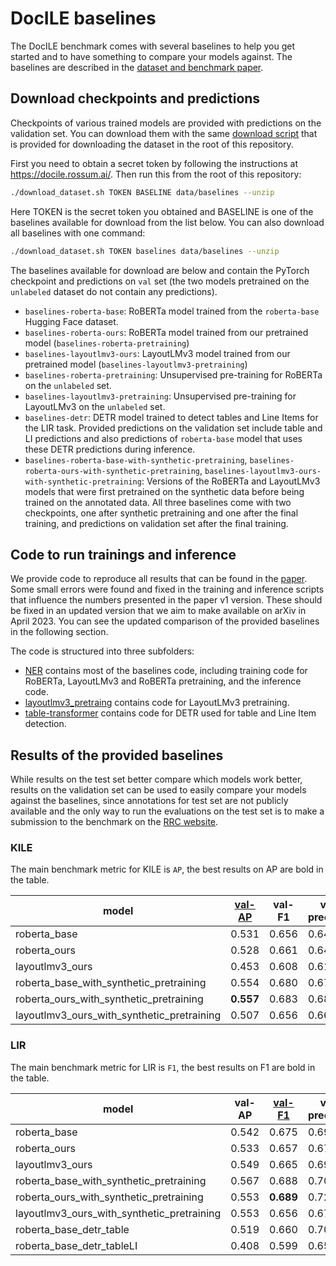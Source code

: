 # DocILE baselines

The DocILE benchmark comes with several baselines to help you get started and to have something to compare your models against. The baselines are described in the [dataset and benchmark paper](../README.md#dataset-and-benchmark-paper).

## Download checkpoints and predictions

Checkpoints of various trained models are provided with predictions on the validation set. You can download them with the same [download script](../download_dataset.sh) that is provided for downloading the dataset in the root of this repository.

First you need to obtain a secret token by following the instructions at https://docile.rossum.ai/. Then run this from the root of this repository:
```bash
./download_dataset.sh TOKEN BASELINE data/baselines --unzip
```
Here TOKEN is the secret token you obtained and BASELINE is one of the baselines available for download from the list below. You can also download all baselines with one command:
```bash
./download_dataset.sh TOKEN baselines data/baselines --unzip
```

The baselines available for download are below and contain the PyTorch checkpoint and predictions on `val` set (the two models pretrained on the `unlabeled` dataset do not contain any predictions).
* `baselines-roberta-base`: RoBERTa model trained from the `roberta-base` Hugging Face dataset.
* `baselines-roberta-ours`: RoBERTa model trained from our pretrained model (`baselines-roberta-pretraining`)
* `baselines-layoutlmv3-ours`: LayoutLMv3 model trained from our pretrained model (`baselines-layoutlmv3-pretraining`)
* `baselines-roberta-pretraining`: Unsupervised pre-training for RoBERTa on the `unlabeled` set.
* `baselines-layoutlmv3-pretraining`: Unsupervised pre-training for LayoutLMv3 on the `unlabeled` set.
* `baselines-detr`: DETR model trained to detect tables and Line Items for the LIR task. Provided predictions on the validation set include table and LI predictions and also predictions of `roberta-base` model that uses these DETR predictions during inference.
* `baselines-roberta-base-with-synthetic-pretraining`, `baselines-roberta-ours-with-synthetic-pretraining`, `baselines-layoutlmv3-ours-with-synthetic-pretraining`: Versions of the RoBERTa and LayoutLMv3 models that were first pretrained on the synthetic data before being trained on the annotated data. All three baselines come with two checkpoints, one after synthetic pretraining and one after the final training, and predictions on validation set after the final training.

## Code to run trainings and inference

We provide code to reproduce all results that can be found in the [paper](../README.md#dataset-and-benchmark-paper). Some small errors were found and fixed in the training and inference scripts that influence the numbers presented in the paper v1 version. These should be fixed in an updated version that we aim to make available on arXiv in April 2023. You can see the updated comparison of the provided baselines in the following section.

The code is structured into three subfolders:
* [NER](NER/) contains most of the baselines code, including training code for RoBERTa, LayoutLMv3 and RoBERTa pretraining, and the inference code.
* [layoutlmv3_pretraing](layoutlmv3_pretrain/) contains code for LayoutLMv3 pretraining.
* [table-transformer](table-transformer/) contains code for DETR used for table and Line Item detection.

## Results of the provided baselines

While results on the test set better compare which models work better, results on the validation set can be used to easily compare your models against the baselines, since annotations for test set are not publicly available and the only way to run the evaluations on the test set is to make a submission to the benchmark on the [RRC website](https://rrc.cvc.uab.es/?ch=26).

### KILE

The main benchmark metric for KILE is `AP`, the best results on AP are bold in the table.

| model                                      | <ins>val-AP</ins>   |   val-F1 |   val-precision |   val-recall | <ins>test-AP</ins>   |   test-F1 |   test-precision |   test-recall |
|--------------------------------------------|---------------------|----------|-----------------|--------------|----------------------|-----------|------------------|---------------|
| roberta_base                               | 0.531               |    0.656 |           0.645 |        0.668 | 0.515                |     0.634 |            0.623 |         0.645 |
| roberta_ours                               | 0.528               |    0.661 |           0.647 |        0.675 | 0.503                |     0.634 |            0.617 |         0.651 |
| layoutlmv3_ours                            | 0.453               |    0.608 |           0.611 |        0.605 | 0.451                |     0.587 |            0.588 |         0.585 |
| roberta_base_with_synthetic_pretraining    | 0.554               |    0.680 |           0.676 |        0.683 | 0.537                |     0.659 |            0.653 |         0.665 |
| roberta_ours_with_synthetic_pretraining    | **0.557**           |    0.683 |           0.682 |        0.683 | **0.541**            |     0.656 |            0.655 |         0.657 |
| layoutlmv3_ours_with_synthetic_pretraining | 0.507               |    0.656 |           0.662 |        0.651 | 0.493                |     0.641 |            0.646 |         0.636 |

### LIR

The main benchmark metric for LIR is `F1`, the best results on F1 are bold in the table.

| model                                      |   val-AP | <ins>val-F1</ins>   |   val-precision |   val-recall |   test-AP | <ins>test-F1</ins>   |   test-precision |   test-recall |
|--------------------------------------------|----------|---------------------|-----------------|--------------|-----------|----------------------|------------------|---------------|
| roberta_base                               |    0.542 | 0.675               |           0.695 |        0.656 |     0.548 | 0.669                |            0.679 |         0.659 |
| roberta_ours                               |    0.533 | 0.657               |           0.672 |        0.643 |     0.571 | **0.674**            |            0.685 |         0.663 |
| layoutlmv3_ours                            |    0.549 | 0.665               |           0.692 |        0.639 |     0.549 | 0.667                |            0.683 |         0.652 |
| roberta_base_with_synthetic_pretraining    |    0.567 | 0.688               |           0.706 |        0.670 |     0.556 | 0.665                |            0.684 |         0.646 |
| roberta_ours_with_synthetic_pretraining    |    0.553 | **0.689**           |           0.722 |        0.659 |     0.551 | 0.671                |            0.700 |         0.644 |
| layoutlmv3_ours_with_synthetic_pretraining |    0.553 | 0.656               |           0.679 |        0.635 |     0.555 | 0.661                |            0.682 |         0.640 |
| roberta_base_detr_table                    |    0.519 | 0.660               |           0.700 |        0.624 |     0.526 | 0.652                |            0.675 |         0.631 |
| roberta_base_detr_tableLI                  |    0.408 | 0.599               |           0.652 |        0.554 |     0.402 | 0.584                |            0.623 |         0.549 |
